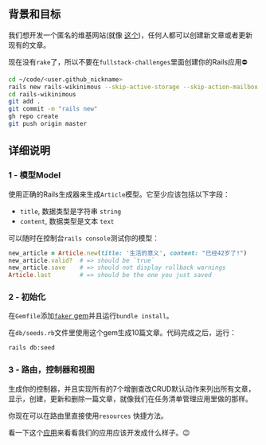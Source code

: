## 背景和目标

我们想开发一个匿名的维基网站(就像 [这个](https://wagon-wikinimous.herokuapp.com))，任何人都可以创建新文章或者更新现有的文章。

现在没有`rake`了，所以不要在`fullstack-challenges`里面创建你的Rails应用⛔

```bash
cd ~/code/<user.github_nickname>
rails new rails-wikinimous --skip-active-storage --skip-action-mailbox
cd rails-wikinimous
git add .
git commit -m "rails new"
gh repo create
git push origin master
```

## 详细说明

### 1 - 模型Model

使用正确的Rails生成器来生成`Article`模型。它至少应该包括以下字段：

- `title`, 数据类型是字符串 `string`
- `content`, 数据类型是文本 `text`

可以随时在控制台`rails console`测试你的模型：

```ruby
new_article = Article.new(title: '生活的意义', content: "已经42岁了!")
new_article.valid?  # => should be `true`
new_article.save    # => should not display rollback warnings
Article.last        # => should be the one you just saved
```

### 2 - 初始化

在`Gemfile`添加[`faker` gem](https://github.com/stympy/faker)并且运行`bundle install`。

在`db/seeds.rb`文件里使用这个gem生成10篇文章。代码完成之后，运行：

```bash
rails db:seed
```

### 3 - 路由，控制器和视图

生成你的控制器，并且实现所有的7个增删查改CRUD默认动作来列出所有文章，显示，创建，更新和删除一篇文章，就像我们在任务清单管理应用里做的那样。

你现在可以在路由里直接使用`resources` 快捷方法。

看一下这个[应用](https://wagon-wikinimous.herokuapp.com)来看看我们的应用应该开发成什么样子。😉
